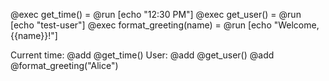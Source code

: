 @exec get_time() = @run [echo "12:30 PM"]
@exec get_user() = @run [echo "test-user"]
@exec format_greeting(name) = @run [echo "Welcome, {{name}}!"]

Current time: @add @get_time()
User: @add @get_user()
@add @format_greeting("Alice")